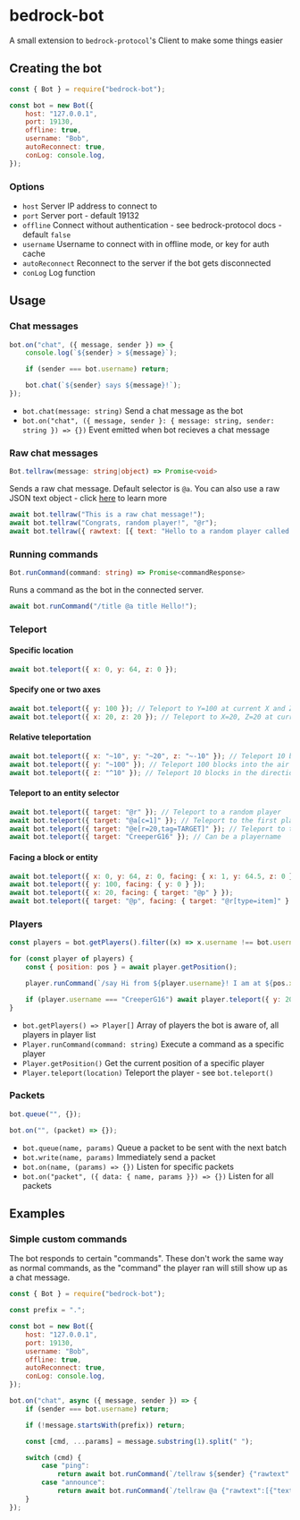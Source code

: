 # bedrock-bot

A small extension to `bedrock-protocol`'s Client to make some things easier

## Creating the bot

```js
const { Bot } = require("bedrock-bot");

const bot = new Bot({
    host: "127.0.0.1",
    port: 19130,
    offline: true,
    username: "Bob",
    autoReconnect: true,
    conLog: console.log,
});
```

### Options

-   `host` Server IP address to connect to
-   `port` Server port - default 19132
-   `offline` Connect without authentication - see bedrock-protocol docs - default `false`
-   `username` Username to connect with in offline mode, or key for auth cache
-   `autoReconnect` Reconnect to the server if the bot gets disconnected
-   `conLog` Log function

## Usage

### Chat messages

```js
bot.on("chat", ({ message, sender }) => {
    console.log(`${sender} > ${message}`);

    if (sender === bot.username) return;

    bot.chat(`${sender} says ${message}!`);
});
```

-   `bot.chat(message: string)` Send a chat message as the bot
-   `bot.on("chat", ({ message, sender }: { message: string, sender: string }) => {})` Event emitted when bot recieves a chat message

### Raw chat messages

```ts
Bot.tellraw(message: string|object) => Promise<void>
```

Sends a raw chat message. Default selector is `@a`. You can also use a raw JSON text object - click [here](https://minecraft.fandom.com/wiki/Raw_JSON_text_format#Bedrock_Edition) to learn more

```js
await bot.tellraw("This is a raw chat message!");
await bot.tellraw("Congrats, random player!", "@r");
await bot.tellraw({ rawtext: [{ text: "Hello to a random player called " }, { selector: "@r" }, { text: "!" }] });
```

### Running commands

```ts
Bot.runCommand(command: string) => Promise<commandResponse>
```
Runs a command as the bot in the connected server.

```js
await bot.runCommand("/title @a title Hello!");
```

### Teleport

#### Specific location

```js
await bot.teleport({ x: 0, y: 64, z: 0 });
```

#### Specify one or two axes

```js
await bot.teleport({ y: 100 }); // Teleport to Y=100 at current X and Z
await bot.teleport({ x: 20, z: 20 }); // Teleport to X=20, Z=20 at current Y
```

#### Relative teleportation

```js
await bot.teleport({ x: "~10", y: "~20", z: "~-10" }); // Teleport 10 blocks towards positive X, 20 blocks higher, and 10 blocks north
await bot.teleport({ y: "~100" }); // Teleport 100 blocks into the air
await bot.teleport({ z: "^10" }); // Teleport 10 blocks in the direction the bot is looking
```

#### Teleport to an entity selector

```js
await bot.teleport({ target: "@r" }); // Teleport to a random player
await bot.teleport({ target: "@a[c=1]" }); // Teleport to the first player choice
await bot.teleport({ target: "@e[r=20,tag=TARGET]" }); // Teleport to the entity in a 20 block radius around the bot which has got the tag "TARGET"
await bot.teleport({ target: "CreeperG16" }); // Can be a playername
```

#### Facing a block or entity

```js
await bot.teleport({ x: 0, y: 64, z: 0, facing: { x: 1, y: 64.5, z: 0 } });
await bot.teleport({ y: 100, facing: { y: 0 } });
await bot.teleport({ x: 20, facing: { target: "@p" } });
await bot.teleport({ target: "@p", facing: { target: "@r[type=item]" } });
```

### Players

```js
const players = bot.getPlayers().filter((x) => x.username !== bot.username);

for (const player of players) {
    const { position: pos } = await player.getPosition();

    player.runCommand(`/say Hi from ${player.username}! I am at ${pos.x}, ${pos.y}, ${pos.z}.`);

    if (player.username === "CreeperG16") await player.teleport({ y: 200 });
}
```

-   `bot.getPlayers() => Player[]` Array of players the bot is aware of, all players in player list
-   `Player.runCommand(command: string)` Execute a command as a specific player
-   `Player.getPosition()` Get the current position of a specific player
-   `Player.teleport(location)` Teleport the player - see `bot.teleport()`

### Packets

```js
bot.queue("", {});

bot.on("", (packet) => {});
```

-   `bot.queue(name, params)` Queue a packet to be sent with the next batch
-   `bot.write(name, params)` Immediately send a packet
-   `bot.on(name, (params) => {})` Listen for specific packets
-   `bot.on("packet", ({ data: { name, params }}) => {})` Listen for all packets

## Examples

### Simple custom commands

The bot responds to certain "commands". These don't work the same way as normal commands, as the "command" the player ran will still show up as a chat message.

```js
const { Bot } = require("bedrock-bot");

const prefix = ".";

const bot = new Bot({
    host: "127.0.0.1",
    port: 19130,
    username: "Bob",
    offline: true,
    autoReconnect: true,
    conLog: console.log,
});

bot.on("chat", async ({ message, sender }) => {
    if (sender === bot.username) return;

    if (!message.startsWith(prefix)) return;

    const [cmd, ...params] = message.substring(1).split(" ");

    switch (cmd) {
        case "ping":
            return await bot.runCommand(`/tellraw ${sender} {"rawtext":[{"text":"Pong!"}]}`);
        case "announce":
            return await bot.runCommand(`/tellraw @a {"rawtext":[{"text":"§lAnnouncement: ${params.join(" ")}"}]}`);
    }
});
```
